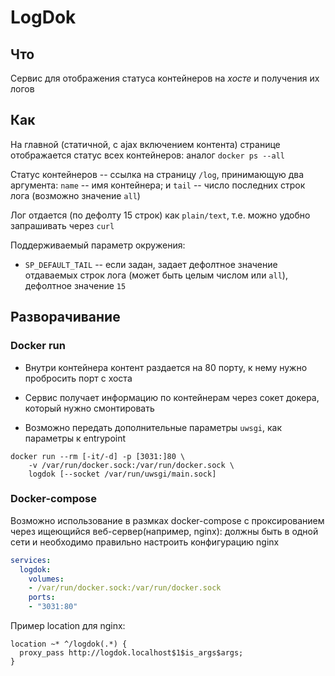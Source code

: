 # LogDok

## Что

Сервис для отображения статуса контейнеров на *хосте* и получения их логов

## Как

На главной (статичной, с ajax включением контента) странице отображается
статус всех контейнеров: аналог `docker ps --all`

Статус контейнеров -- ссылка на страницу `/log`, принимающую
два аргумента:
`name` -- имя контейнера; и `tail` -- число последних строк
лога (возможно значение `all`)

Лог отдается (по дефолту 15 строк) как `plain/text`, т.е. можно удобно
запрашивать через `curl`

Поддерживаемый параметр окружения:

* `SP_DEFAULT_TAIL` -- если задан, задает дефолтное значение отдаваемых
строк лога (может быть целым числом или `all`), дефолтное значение `15`

## Разворачивание

### Docker run

* Внутри контейнера контент раздается на 80 порту, к нему нужно пробросить порт с хоста

* Сервис получает информацию по контейнерам через сокет докера, который нужно смонтировать

* Возможно передать дополнительные параметры `uwsgi`, как параметры
к entrypoint

```shellsession
docker run --rm [-it/-d] -p [3031:]80 \
    -v /var/run/docker.sock:/var/run/docker.sock \
    logdok [--socket /var/run/uwsgi/main.sock]
```

### Docker-compose

Возможно использование в размках docker-compose с проксированием через ищеющийся
веб-сервер(например, nginx): должны быть в одной сети и необходимо правильно
настроить конфигурацию nginx

```yaml
services:
  logdok:
    volumes:
    - /var/run/docker.sock:/var/run/docker.sock
    ports:
    - "3031:80"
```

Пример location для nginx:

```nginx
location ~* ^/logdok(.*) {
  proxy_pass http://logdok.localhost$1$is_args$args;
}
```
